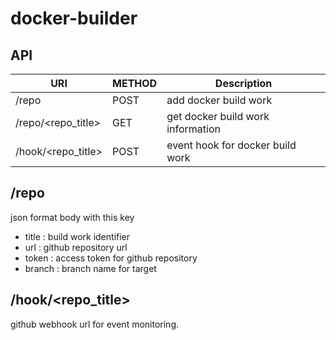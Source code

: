 # docker-builder

## API
| URI | METHOD | Description |
| --- | ------ | ----------- |
| /repo | POST | add docker build work |
| /repo/<repo_title> | GET | get docker build work information | 
| /hook/<repo_title> | POST | event hook for docker build work |


## /repo
json format body with this key
* title : build work identifier
* url : github repository url
* token : access token for github repository
* branch : branch name for target

## /hook/<repo_title>
github webhook url for event monitoring.